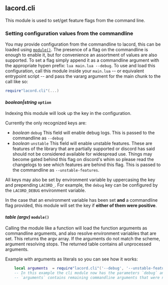 ## lacord.cli

This module is used to set/get feature flags from the command line.

### Setting configuration values from the commandline

You may provide configuration from the commandline to lacord, this can be loaded
using [`module()`](#module). The presence of a flag on the commandline is enough to
enable it, but for convenience an assortment of values are also supported.
To set a flag simply append it as a commandline argument with the appropriate hypen prefix:
`lua main.lua --debug`. To use and load this configuration, call this module inside your `main.lua`
-- or equivalent entrypoint script -- and pass the vararg argument for the main chunk to the call like so:
```lua
require"lacord.cli"(...)
```

#### *boolean|string* `option`

Indexing this module will look up the key in the configuration.

Currently the only recognized keys are:

- *boolean* `debug`
    This field will enable debug logs. This is passed to the commandline as `--debug`
- *boolean* `unstable`
    This field will enable unstable features. These are features of the library that
    are partially supported or discord has said should not be considered available
    for widespread use. Things may become gated behind this flag on discord's whim
    so please read the changelogs to see which features are behind this flag.
    This is passed to the commandline as `--unstable-features`.

All keys may also be set by environment variable by uppercasing the key and prepending `LACORD_`.
For example, the `debug` key can be configured by the `LACORD_DEBUG` environment variable.

In the case that an environment variable has been set **and** a commandline flag provided,
this module will set the key if **either of them were positive**.

#### *table (argv)* `module()`

Calling the module like a function will load the function arguments as commandline arguments,
and also resolve environment variables that are set. This returns the argv array.
If the arguments do not match the scheme, argument resolving stops. The returned table contains
all unprocessed arguments.

Example with arguments as literals so you can see how it works:

```lua
    local arguments  = require"lacord.cli"('--debug', '--unstable-features', 'foo')
    -- In this example the cli module now has the parameters `debug` and `unstable` set.
    -- `arguments` contains remaining commandline arguments that were not processed which in this case is 'foo'.
```